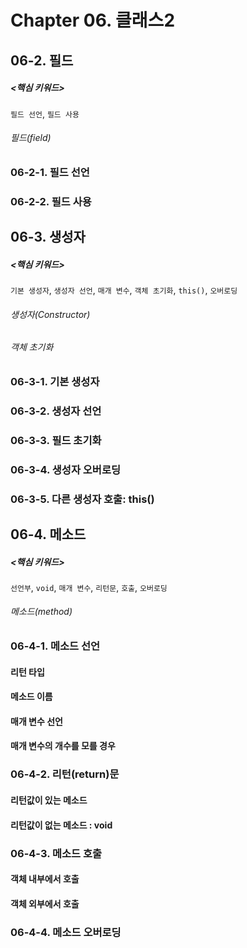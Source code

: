 # Chapter 06. 클래스2



## 06-2. 필드



##### <핵심 키워드>

`필드 선언`, `필드 사용`      



###### 필드(field)



### 06-2-1. 필드 선언



### 06-2-2. 필드 사용







## 06-3. 생성자



##### <핵심 키워드>

`기본 생성자`, `생성자 선언`, `매개 변수`, `객체 초기화`, `this()`, `오버로딩`



###### 생성자(Constructor)



###### 객체 초기화



### 06-3-1. 기본 생성자



### 06-3-2. 생성자 선언



### 06-3-3. 필드 초기화



### 06-3-4. 생성자 오버로딩



### 06-3-5. 다른 생성자 호출: this()







## 06-4. 메소드



##### <핵심 키워드>

`선언부`, `void`, `매개 변수`, `리턴문`, `호출`, `오버로딩`



###### 메소드(method)



### 06-4-1. 메소드 선언

#### 리턴 타입

#### 메소드 이름

#### 매개 변수 선언

#### 매개 변수의 개수를 모를 경우



### 06-4-2. 리턴(return)문

#### 리턴값이 있는 메소드

#### 리턴값이 없는 메소드 : void



### 06-4-3. 메소드 호출

#### 객체 내부에서 호출

#### 객체 외부에서 호출



### 06-4-4. 메소드 오버로딩

